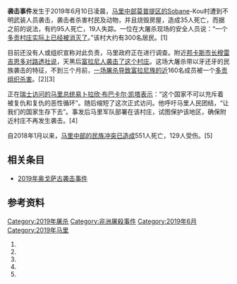 **袭击事件**发生于2019年6月10日凌晨，[马里中部](../Page/马里.md "wikilink")[莫普提区的Sobane](https://zh.wikipedia.org/wiki/莫普提区 "wikilink")-Kou村遭到不明武装人员袭击，袭击者杀害村民及动物，并且烧毁房屋，造成35人死亡，而据之前的说法，有约95人死亡，19人失踪。一位在大屠杀现场的安全人员说：“一个[多贡村庄实际上已经被消灭了](https://zh.wikipedia.org/wiki/多贡人 "wikilink")。”该村大约有300名居民。\[1\]

目前还没有人或组织宣称对此负责，马里政府正在进行调查。附近[邦卡斯市长穆雷吉恩多对](../Page/邦卡斯.md "wikilink")[路透社说](../Page/路透社.md "wikilink")，天黑后[富拉尼人袭击了这个村庄](../Page/富拉尼人.md "wikilink")。这场大屠杀带以牙还牙的民族袭击的特征，不到三个月前，[一场屠杀导致](../Page/2019年奥戈萨古袭击事件.md "wikilink")[富拉尼族的近](../Page/富拉尼人.md "wikilink")160名成员被一个[多贡组织杀害](https://zh.wikipedia.org/wiki/多贡人 "wikilink")。\[2\]\[3\]

正在[瑞士访问的](https://zh.wikipedia.org/wiki/瑞士 "wikilink")[马里总统](../Page/马里总统.md "wikilink")[易卜拉欣·布巴卡尔·凯塔表示](https://zh.wikipedia.org/wiki/易卜拉欣·布巴卡尔·凯塔 "wikilink")：“这个国家不可以充斥着被复仇和复仇的恶性循环”。随后缩短了这次正式访问。他呼吁马里人民团结，“让我们的国家生存下去”。事发后马里军队部署在该村庄，试图保护该地区，确保附近村庄不再发生袭击。\[4\]

自2018年1月以来，[马里中部的民族冲突已造成](../Page/马里.md "wikilink")551人死亡，129人受伤。\[5\]

## 相关条目

  - [2019年奥戈萨古袭击事件](../Page/2019年奥戈萨古袭击事件.md "wikilink")

## 参考资料

[Category:2019年屠杀](https://zh.wikipedia.org/wiki/Category:2019年屠杀 "wikilink")
[Category:非洲屠殺事件](https://zh.wikipedia.org/wiki/Category:非洲屠殺事件 "wikilink")
[Category:2019年6月](https://zh.wikipedia.org/wiki/Category:2019年6月 "wikilink")
[Category:2019年马里](https://zh.wikipedia.org/wiki/Category:2019年马里 "wikilink")

1.

2.
3.

4.
5.